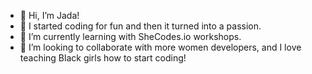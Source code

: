 - 👋 Hi, I’m Jada!
- 👀 I started coding for fun and then it turned into a passion. 
- 🌱 I’m currently learning with SheCodes.io workshops.
- 💞️ I’m looking to collaborate with more women developers, and I love teaching Black girls how to start coding!


<!---
jncolew/jncolew is a ✨ special ✨ repository because its `README.md` (this file) appears on your GitHub profile.
You can click the Preview link to take a look at your changes.
--->
